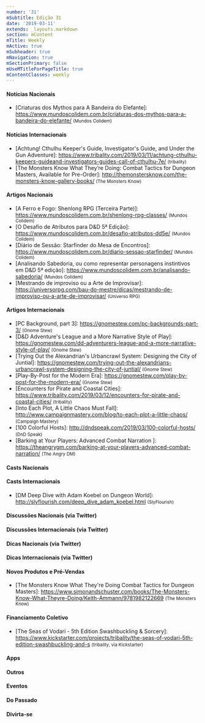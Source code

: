 ```yaml
---
number: '31'
mSubtitle: Edição 31
date: '2019-03-11'
extends: _layouts.markdown
section: mContent
mTitle: Weekly
mActive: true
mSubheader: true
mNavigation: true
mSectionPrimary: false
mUseMTitleForPageTitle: true
mContentClasses: weekly
---
```

#### Notícias Nacionais

- [Criaturas dos Mythos para A Bandeira do Elefante]: https://www.mundoscolidem.com.br/criaturas-dos-mythos-para-a-bandeira-do-elefante/ <small>(Mundos Colidem)</small>

#### Notícias Internacionais

- [Achtung! Cthulhu Keeper's Guide, Investigator's Guide, and Under the Gun Adventure]: https://www.tribality.com/2019/03/11/achtung-cthulhu-keepers-guideand-investigators-guides-call-of-cthulhu-7e/ <small>(tribality)</small>
- [The Monsters Know What They’re Doing: Combat Tactics for Dungeon Masters, Available for Pre-Order]: http://themonstersknow.com/the-monsters-know-gallery-books/ <small>(The Monsters Know)</small>

#### Artigos Nacionais

- [A Ferro e Fogo: Shenlong RPG (Terceira Parte)]: https://www.mundoscolidem.com.br/shenlong-rpg-classes/ <small>(Mundos Colidem)</small>
- [O Desafio de Atributos para D&D 5ª Edição]: https://www.mundoscolidem.com.br/desafio-atributos-dd5e/ <small>(Mundos Colidem)</small>
- [Diário de Sessão: Starfinder do Mesa de Encontros]: https://www.mundoscolidem.com.br/diario-sessao-starfinder/ <small>(Mundos Colidem)</small>
- [Analisando Sabedoria, ou como representar personagens instintivos em D&D 5ª edição]: https://www.mundoscolidem.com.br/analisando-sabedoria/ <small>(Mundos Colidem)</small>
- [Mestrando de improviso ou a Arte de Improvisar]: https://universorpg.com/bau-do-mestre/dicas/mestrando-de-improviso-ou-a-arte-de-improvisar/ <small>(Universo RPG)</small>

#### Artigos Internacionais

- [PC Background, part 3]: https://gnomestew.com/pc-backgrounds-part-3/ <small>(Gnome Stew)</small>
- [D&D Adventure's League and a More Narrative Style of Play]: https://gnomestew.com/dd-adventurers-league-and-a-more-narrative-style-of-play/ <small>(Gnome Stew)</small>
- [Trying Out the Alexandrian's Urbancrawl System: Designing the City of Juntial]: https://gnomestew.com/trying-out-the-alexandrians-urbancrawl-system-designing-the-city-of-juntial/ <small>(Gnome Stew)</small>
- [Play-By-Post for the Modern Era]: https://gnomestew.com/play-by-post-for-the-modern-era/ <small>(Gnome Stew)</small>
- [Encounters for Pirate and Coastal Cities]: https://www.tribality.com/2019/03/12/encounters-for-pirate-and-coastal-cities/ <small>(tribality)</small>
- [Into Each Plot, A Little Chaos Must Fall]: http://www.campaignmastery.com/blog/to-each-plot-a-little-chaos/ <small>(Campaign Mastery)</small>
- [100 Colorful Hosts]: http://dndspeak.com/2019/03/100-colorful-hosts/ <small>(DnD Speak)</small>
- [Barking at Your Players: Advanced Combat Narration
]: https://theangrygm.com/barking-at-your-players-advanced-combat-narration/ <small>(The Angry DM)</small>

#### Casts Nacionais

#### Casts Internacionais

- [DM Deep Dive with Adam Koebel on Dungeon World]: http://slyflourish.com/deep_dive_adam_koebel.html <small>(SlyFlourish)</small>

#### Discussões Nacionais (via Twitter)

#### Discussões Internacionais (via Twitter)

#### Dicas Nacionais (via Twitter)

#### Dicas Internacionais (via Twitter)

#### Novos Produtos e Pré-Vendas

- [The Monsters Know What They're Doing
Combat Tactics for Dungeon Masters]: https://www.simonandschuster.com/books/The-Monsters-Know-What-Theyre-Doing/Keith-Ammann/9781982122669 <small>(The Monsters Know)</small>

#### Financiamento Coletivo

- [The Seas of Vodari - 5th Edition Swashbuckling & Sorcery]: https://www.kickstarter.com/projects/tribality/the-seas-of-vodari-5th-edition-swashbuckling-and-s <small>(tribality, via Kickstarter)</small>

#### Apps

#### Outros

#### Eventos

#### Do Passado

#### Divirta-se
